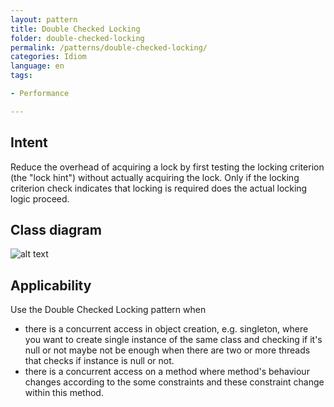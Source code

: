 ```yaml
---
layout: pattern
title: Double Checked Locking
folder: double-checked-locking
permalink: /patterns/double-checked-locking/
categories: Idiom
language: en
tags:

- Performance

---
```


## Intent

Reduce the overhead of acquiring a lock by first testing the
locking criterion (the "lock hint") without actually acquiring the lock. Only
if the locking criterion check indicates that locking is required does the
actual locking logic proceed.

## Class diagram

![alt text](/etc/double_checked_locking_1.png "Double Checked Locking")

## Applicability

Use the Double Checked Locking pattern when

* there is a concurrent access in object creation, e.g. singleton, where you want to create single
  instance of the same class and checking if it's null or not maybe not be enough when there are two
  or more threads that checks if instance is null or not.
* there is a concurrent access on a method where method's behaviour changes according to the some
  constraints and these constraint change within this method.
